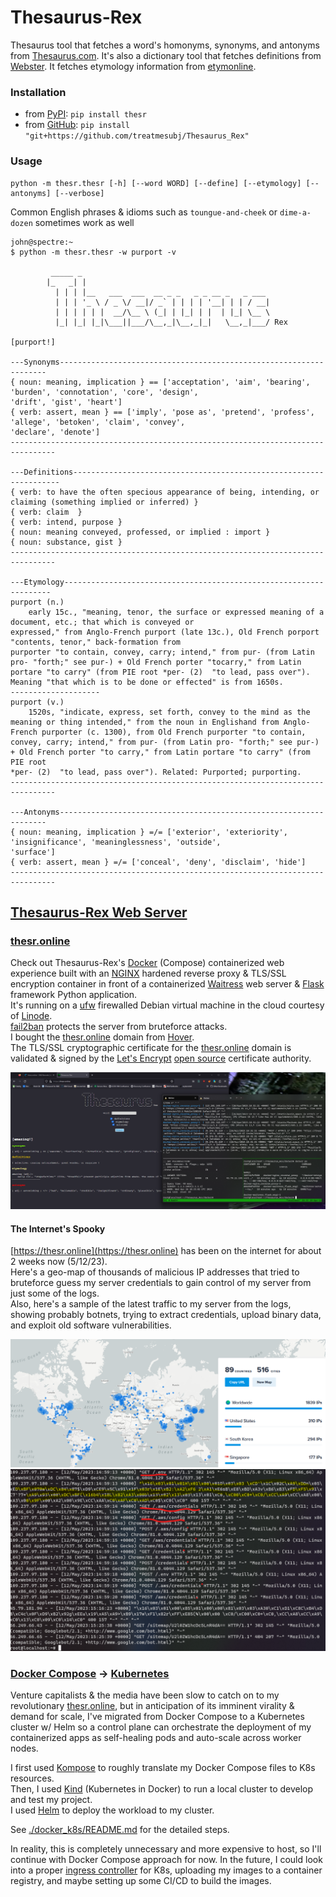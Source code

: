 # Thesaurus-Rex
Thesaurus tool that fetches a word's homonyms, synonyms, and antonyms from [Thesaurus.com](https://www.thesaurus.com/). It's also a dictionary tool that fetches definitions from [Webster](https://www.merriam-webster.com/). It fetches etymology information from [etymonline](https://www.etymonline.com/).

### Installation
- from [PyPI](https://pypi.org/project/thesr): `pip install thesr`
- from [GitHub](https://github.com/treatmesubj/Thesaurus_Rex): `pip install "git+https://github.com/treatmesubj/Thesaurus_Rex"`

### Usage

```
python -m thesr.thesr [-h] [--word WORD] [--define] [--etymology] [--antonyms] [--verbose]
```
Common English phrases & idioms such as `toungue-and-cheek` or `dime-a-dozen` sometimes work as well

```
john@spectre:~
$ python -m thesr.thesr -w purport -v

         _____ _
        |_   _| |
          | | | |__   ___  ___  __ _ _   _ _ __ _   _ ___
          | | | '_ \ / _ \/ __|/ _` | | | | '__| | | / __|
          | | | | | |  __/\__ \ (_| | |_| | |  | |_| \__ \
          |_| |_| |_|\___||___/\__,_|\__,_|_|   \__,_|___/ Rex

[purport!]

---Synonyms-------------------------------------------------------------------
{ noun: meaning, implication } == ['acceptation', 'aim', 'bearing', 'burden', 'connotation', 'core', 'design',
'drift', 'gist', 'heart']
{ verb: assert, mean } == ['imply', 'pose as', 'pretend', 'profess', 'allege', 'betoken', 'claim', 'convey',
'declare', 'denote']
--------------------------------------------------------------------------------

---Definitions-------------------------------------------------------------------
{ verb: to have the often specious appearance of being, intending, or claiming (something implied or inferred) }
{ verb: claim  }
{ verb: intend, purpose }
{ noun: meaning conveyed, professed, or implied : import }
{ noun: substance, gist }
--------------------------------------------------------------------------------

---Etymology-------------------------------------------------------------------
purport (n.)
    early 15c., "meaning, tenor, the surface or expressed meaning of a document, etc.; that which is conveyed or
expressed," from Anglo-French purport (late 13c.), Old French porport "contents, tenor," back-formation from
purporter "to contain, convey, carry; intend," from pur- (from Latin pro- "forth;" see pur-) + Old French porter "tocarry," from Latin portare "to carry" (from PIE root *per- (2)  "to lead, pass over"). Meaning "that which is to be done or effected" is from 1650s.
--------------------
purport (v.)
    1520s, "indicate, express, set forth, convey to the mind as the meaning or thing intended," from the noun in Englishand from Anglo-French purporter (c. 1300), from Old French purporter "to contain, convey, carry; intend," from pur- (from Latin pro- "forth;" see pur-) + Old French porter "to carry," from Latin portare "to carry" (from PIE root
*per- (2)  "to lead, pass over"). Related: Purported; purporting.
--------------------------------------------------------------------------------

---Antonyms-------------------------------------------------------------------
{ noun: meaning, implication } =/= ['exterior', 'exteriority', 'insignificance', 'meaninglessness', 'outside',
'surface']
{ verb: assert, mean } =/= ['conceal', 'deny', 'disclaim', 'hide']
--------------------------------------------------------------------------------
```

## [Thesaurus-Rex Web Server](./docker_k8s)
### [thesr.online](https://thesr.online)
Check out Thesaurus-Rex's [Docker](https://www.docker.com/) (Compose) containerized web experience built with an [NGINX](https://www.nginx.com/) hardened reverse proxy & TLS/SSL encryption container in front of a containerized [Waitress](https://docs.pylonsproject.org/projects/waitress/en/stable/) web server & [Flask](https://flask.palletsprojects.com/en/2.2.x/) framework Python application.\
It's running on a [ufw](https://wiki.debian.org/Uncomplicated%20Firewall%20%28ufw%29) firewalled Debian virtual machine in the cloud courtesy of [Linode](https://www.linode.com/).\
[fail2ban](https://github.com/fail2ban/fail2ban) protects the server from bruteforce attacks.\
I bought the [thesr.online](https://thesr.online) domain from [Hover](https://www.hover.com/).\
The TLS/SSL cryptographic certificate for the [thesr.online](https://thesr.online) domain is validated & signed by the [Let's Encrypt](https://letsencrypt.org/) [open source](https://github.com/letsencrypt/boulder) certificate authority.

![](./images/thesr_web.png)

#### The Internet's Spooky
[https://thesr.online](https://thesr.online) has been on the internet for about 2 weeks now (5/12/23).\
Here's a geo-map of thousands of malicious IP addresses that tried to bruteforce guess my server credentials to gain control of my server from just some of the logs.\
Also, here's a sample of the latest traffic to my server from the logs, showing probably botnets, trying to extract credentials, upload binary data, and exploit old software vulnerabilities.

![](./images/sshers.png)\
![](./images/nginx_tail.png)

### [Docker Compose](https://docs.docker.com/compose/) -> [Kubernetes](https://kubernetes.io/)
Venture capitalists & the media have been slow to catch on to my revolutionary [thesr.online](https://thesr.online), but in anticipation of its imminent virality & demand for scale, I've migrated from Docker Compose to a Kubernetes cluster w/ Helm so a control plane can orchestrate the deployment of my containerized apps as self-healing pods and auto-scale across worker nodes.

I first used [Kompose](https://github.com/kubernetes/kompose) to roughly translate my Docker Compose files to K8s resources.\
Then, I used [Kind](https://kind.sigs.k8s.io/) (Kubernetes in Docker) to run a local cluster to develop and test my project.\
I used [Helm](https://helm.sh) to deploy the workload to my cluster.

See [./docker\_k8s/README.md](./docker_k8s/README.md) for the detailed steps.

In reality, this is completely unnecessary and more expensive to host, so I'll continue with Docker Compose approach for now. In the future, I could look into a proper [ingress controller](https://kubernetes.io/docs/concepts/services-networking/ingress/) for K8s, uploading my images to a container registry, and maybe setting up some CI/CD to build the images.
